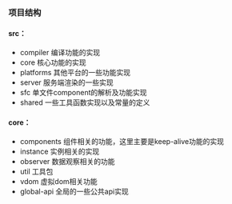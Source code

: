 ### 项目结构

#### src：
* compiler 编译功能的实现
* core 核心功能的实现
* platforms 其他平台的一些功能实现
* server 服务端渲染的一些实现
* sfc 单文件component的解析及功能实现
* shared 一些工具函数实现以及常量的定义

#### core：
* components 组件相关的功能，这里主要是keep-alive功能的实现
* instance 实例相关的实现
* observer 数据观察相关的功能
* util 工具包
* vdom 虚拟dom相关功能
* global-api 全局的一些公共api实现
